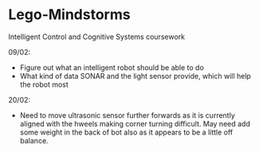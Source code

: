 # Lego-Mindstorms
Intelligent Control and Cognitive Systems coursework


09/02:
- Figure out what an intelligent robot should be able to do
- What kind of data SONAR and the light sensor provide, which will help the robot most

20/02:
- Need to move ultrasonic sensor further forwards as it is currently aligned with the 
  hweels making corner turning difficult. May need add some weight in the back of bot 
  also as it appears to be a little off balance. 